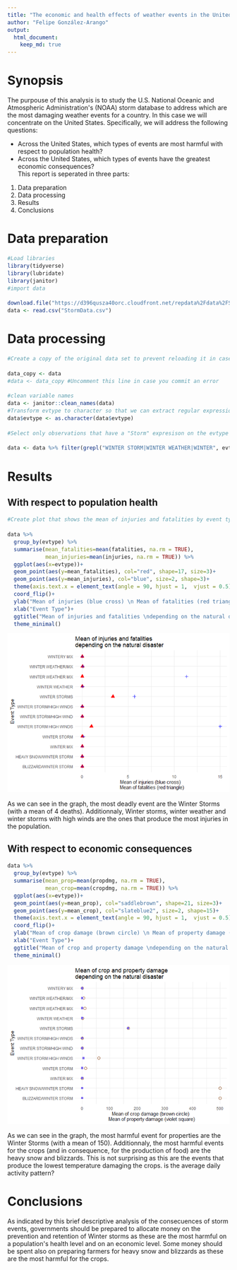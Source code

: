```yaml
---
title: "The economic and health effects of weather events in the United States"
author: "Felipe González-Arango"
output: 
  html_document:
    keep_md: true
---
```

# Synopsis

The purpouse of this analysis is to study the U.S. National Oceanic and Atmospheric Administration's (NOAA) storm database to address which are the most damaging weather events for a country. In this case we will concentrate on the United States.
Specifically, we will address the following questions:
- Across the United States, which types of events are most harmful with respect to population health?
- Across the United States, which types of events have the greatest economic consequences?  
This report is seperated in three parts:  
1. Data preparation  
2. Data processing  
3. Results  
4. Conclusions


# Data preparation

```r
#Load libraries
library(tidyverse)
library(lubridate)
library(janitor)
#import data

download.file("https://d396qusza40orc.cloudfront.net/repdata%2Fdata%2FStormData.csv.bz2","StormData.csv.bz2") #Download file into folder and then you should extract it.
data <- read.csv("StormData.csv")
```

# Data processing 

```r
#Create a copy of the original data set to prevent reloading it in case of any error

data_copy <- data
#data <- data_copy #Uncomment this line in case you commit an error

#clean variable names 
data <- janitor::clean_names(data)
#Transform evtype to character so that we can extract regular expressions
data$evtype <- as.character(data$evtype)

#Select only observations that have a "Storm" expresison on the evtype variable

data <- data %>% filter(grepl("WINTER STORM|WINTER WEATHER|WINTER", evtype))
```

# Results

## With respect to population health

```r
#Create plot that shows the mean of injuries and fatalities by event type

data %>% 
  group_by(evtype) %>% 
  summarise(mean_fatalities=mean(fatalities, na.rm = TRUE),
            mean_injuries=mean(injuries, na.rm = TRUE)) %>% 
  ggplot(aes(x=evtype))+
  geom_point(aes(y=mean_fatalities), col="red", shape=17, size=3)+
  geom_point(aes(y=mean_injuries), col="blue", size=2, shape=3)+
  theme(axis.text.x = element_text(angle = 90, hjust = 1,  vjust = 0.5))+
  coord_flip()+
  ylab("Mean of injuries (blue cross) \n Mean of fatalities (red triangle)")+
  xlab("Event Type")+
  ggtitle("Mean of injuries and fatalities \ndepending on the natural disaster")+
  theme_minimal()
```

![](Storm_analysis_files/figure-html/unnamed-chunk-3-1.png)<!-- -->


As we can see in the graph, the most deadly event are the Winter Storms (with a mean of 4 deaths). Additionnaly, Winter storms, winter weather and winter storms with high winds are the ones that produce the most injuries in the population.  

## With respect to economic consequences

```r
data %>% 
  group_by(evtype) %>% 
  summarise(mean_prop=mean(propdmg, na.rm = TRUE),
            mean_crop=mean(cropdmg, na.rm = TRUE)) %>% 
  ggplot(aes(x=evtype))+
  geom_point(aes(y=mean_prop), col="saddlebrown", shape=21, size=3)+
  geom_point(aes(y=mean_crop), col="slateblue2", size=2, shape=15)+
  theme(axis.text.x = element_text(angle = 90, hjust = 1,  vjust = 0.5))+
  coord_flip()+
  ylab("Mean of crop damage (brown circle) \n Mean of property damage (violet square)")+
  xlab("Event Type")+
  ggtitle("Mean of crop and property damage \ndepending on the natural disaster")+
  theme_minimal()
```

![](Storm_analysis_files/figure-html/unnamed-chunk-4-1.png)<!-- -->


As we can see in the graph, the most harmful event for properties are the Winter Storms (with a mean of 150). Additionnaly, the most harmful events for the crops (and in consequence, for the production of food) are the heavy snow and blizzards. This is not surprising as this are the events that produce the lowest temperature damaging the crops.
is the average daily activity pattern?


# Conclusions

As indicated by this brief descriptive analysis of the consecuences of storm events, governments should be prepared to allocate money on the prevention and retention of Winter storms as these are the most harmful on a population's health level and on an economic level. Some money should be spent also on preparing farmers for heavy snow and blizzards as these are the most harmful for the crops.





